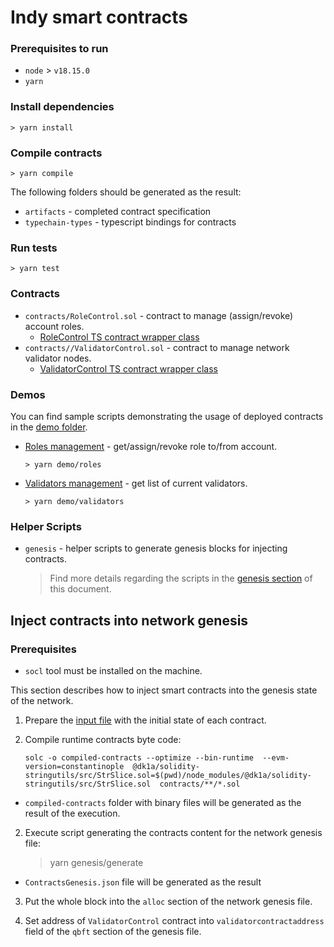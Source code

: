 # Indy smart contracts

### Prerequisites to run

*  `node` > `v18.15.0` 
* `yarn`

### Install dependencies

```
> yarn install
```

### Compile contracts

```
> yarn compile
```

The following folders should be generated as the result: 
* `artifacts` - completed contract specification
* `typechain-types` - typescript bindings for contracts

### Run tests

```
> yarn test
```

### Contracts

* `contracts/RoleControl.sol` - contract to manage (assign/revoke) account roles.   
  * [RoleControl TS contract wrapper class](./scripts/contracts/role-control.ts)
* `contracts//ValidatorControl.sol` - contract to manage network validator nodes.
  * [ValidatorControl TS contract wrapper class](./scripts/contracts/validator-control.ts)

### Demos

You can find sample scripts demonstrating the usage of deployed contracts in the [demo folder](./demos).
* [Roles management](./demos/role-control.ts) - get/assign/revoke role to/from account.
    ```
    > yarn demo/roles
    ```
* [Validators management](./demos/validator-control.ts) - get list of current validators.
    ```
    > yarn demo/validators
    ```

### Helper Scripts

* `genesis` - helper scripts to generate genesis blocks for injecting contracts.
    
    > Find more details regarding the scripts in the [genesis section](#inject-contracts-into-network-genesis) of this document.

## Inject contracts into network genesis

### Prerequisites

* `socl` tool must be installed on the machine.

This section describes how to inject smart contracts into the genesis state of the network.

1. Prepare the [input file](scripts/genesis/config.ts) with the initial state of each contract.

3. Compile runtime contracts byte code:
   ```
   solc -o compiled-contracts --optimize --bin-runtime  --evm-version=constantinople  @dk1a/solidity-stringutils/src/StrSlice.sol=$(pwd)/node_modules/@dk1a/solidity-stringutils/src/StrSlice.sol  contracts/**/*.sol
   ```
* `compiled-contracts` folder with binary files will be generated as the result of the execution.

2. Execute script generating the contracts content for the network genesis file:
   > yarn genesis/generate
  * `ContractsGenesis.json` file will be generated as the result

3. Put the whole block into the `alloc` section of the network genesis file.

4. Set address of `ValidatorControl` contract into `validatorcontractaddress` field of the `qbft` section of the genesis file.

